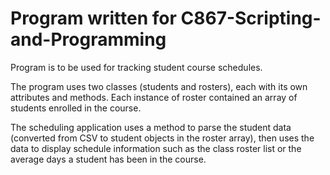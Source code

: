 # Program written for C867-Scripting-and-Programming

Program is to be used for tracking student course schedules. 

The program uses two classes (students and rosters), each with its own attributes and methods. Each instance of roster contained an array of students enrolled in the course. 

The scheduling application uses a method to parse the student data (converted from CSV to student objects in the roster array), then uses the data to display schedule information such as the class roster list or the average days a student has been in the course.
